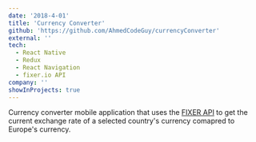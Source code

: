 ```yaml
---
date: '2018-4-01'
title: 'Currency Converter'
github: 'https://github.com/AhmedCodeGuy/currencyConverter'
external: ''
tech:
  - React Native
  - Redux
  - React Navigation
  - fixer.io API
company: ''
showInProjects: true
---
```


Currency converter mobile application that uses the [FIXER API](https://fixer.io/) to get the current exchange rate of a selected country's currency comapred to Europe's currency.
